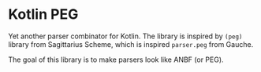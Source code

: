 Kotlin PEG
==========

Yet another parser combinator for Kotlin. The library is inspired by
`(peg)` library from Sagittarius Scheme, which is inspired `parser.peg`
from Gauche.

The goal of this library is to make parsers look like ANBF (or PEG).
